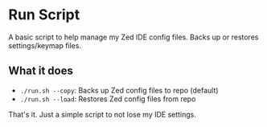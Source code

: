 # Run Script

A basic script to help manage my Zed IDE config files. Backs up or restores settings/keymap files.

## What it does

- `./run.sh --copy`: Backs up Zed config files to repo (default)
- `./run.sh --load`: Restores Zed config files from repo

That's it. Just a simple script to not lose my IDE settings.